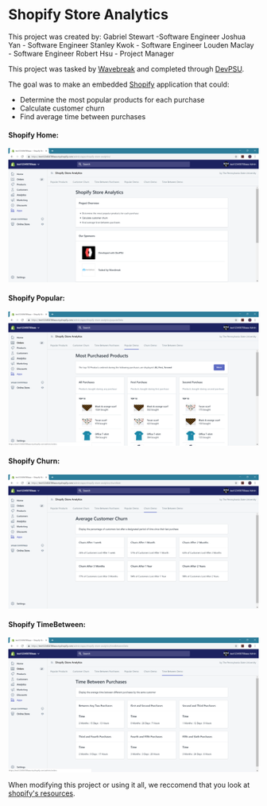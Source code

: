 # Shopify Store Analytics

This project was created by:
Gabriel Stewart -Software Engineer
Joshua Yan - Software Engineer
Stanley Kwok - Software Engineer
Louden Maclay - Software Engineer
Robert Hsu - Project Manager

This project was tasked by [Wavebreak](https://wavebreak.co/) and completed through [DevPSU](https://acm.psu.edu/devpsu/).

The goal was to make an embedded [Shopify](https://www.shopify.com/) application that could:
* Determine the most popular products for each purchase
* Calculate customer churn
* Find average time between purchases


#### Shopify Home:


![Shopify Home](/src/ShopifyHome.PNG)


#### Shopify Popular:


![Shopify Popular](/src/ShopifyPopular.PNG)


#### Shopify Churn:


![Shopify Churn](/src/ShopifyChurn.PNG)


#### Shopify TimeBetween:


![Shopify Churn](/src/ShopifyTimeBetween.PNG)


When modifying this project or using it all, we reccomend that you look at [shopify's resources](https://help.shopify.com/en/api/tutorials/build-a-shopify-app-with-node-and-react). 
